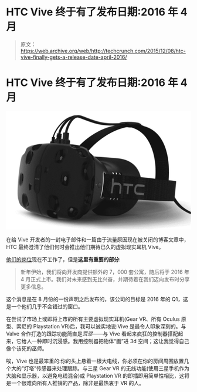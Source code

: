 # HTC Vive 终于有了发布日期:2016 年 4 月 

> 原文：<https://web.archive.org/web/http://techcrunch.com/2015/12/08/htc-vive-finally-gets-a-release-date-april-2016/>

# HTC Vive 终于有了发布日期:2016 年 4 月

![vive](img/e820494dfcc03c81e360e913c992e0f1.png)

在给 Vive 开发者的一封电子邮件和一篇由于流量原因现在被关闭的博客文章中，HTC 最终澄清了他们何时会推出他们期待已久的虚拟现实耳机 Vive。

[他们的岗位](https://web.archive.org/web/20230130034650/http://blog.htc.com/2015/12/htc-vive-update)现在不工作了，但是**这里有重要的部分**:

> 新年伊始，我们将向开发商提供额外的 7，000 套公寓，随后将于 2016 年 4 月正式上市。我们对未来感到无比兴奋，并期待着在我们迈向发布时分享更多信息。

这个消息是在 8 月份的一份声明之后发布的，该公司的目标是 2016 年的 Q1，这是一个他们几乎不会错过的窗口。

在尝试了市场上或即将上市的所有主要虚拟现实耳机(Gear VR、所有 Oculus 原型、索尼的 Playstation VR)后，我可以诚实地说:Vive 是最令人印象深刻的。与 Valve 合作打造的跟踪功能简直是*荒谬*——与 Vive 看起来疯狂的控制器搭配起来，它给人一种即时沉浸感。我用控制器把物体“画”进 3d 空间；这让我觉得自己像个该死的巫师。

唉，Vive 也是最笨重的:你的头上悬着一根大电线，你必须在你的房间周围放置几个大的“灯塔”传感器来处理跟踪。与三星 Gear VR 的无线功能(使用三星手机作为大脑和显示器，以避免电线混合)或 Playstation VR 的即插即用简单性相比，这将是一个很难向所有人推销的产品，除非是最热衷于 VR 的人。